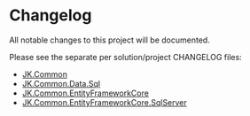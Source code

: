 # Changelog

All notable changes to this project will be documented.

Please see the separate per solution/project CHANGELOG files:

- [JK.Common](src/JK.Common/CHANGELOG.md) 
- [JK.Common.Data.Sql](src/JK.Common.Data.Sql/CHANGELOG.md) 
- [JK.Common.EntityFrameworkCore](src/JK.Common.EntityFrameworkCore/CHANGELOG.md) 
- [JK.Common.EntityFrameworkCore.SqlServer](src/JK.Common.EntityFrameworkCore.SqlServer/CHANGELOG.md) 
